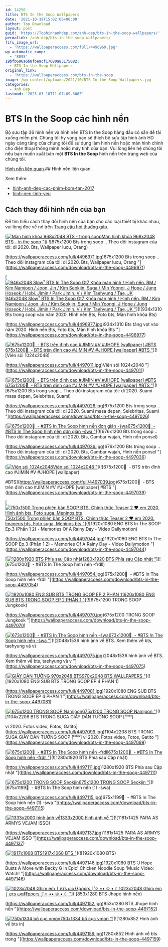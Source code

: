 ```yaml
---
id: 14250
title: BTS In the Soop Wallpapers
date: '2021-10-19T15:02:06+00:00'
author: Top Download
layout: post
guid: 'https://Tophinhanhdep.com/anh-dep/bts-in-the-soop-wallpapers/'
permalink: /anh-dep/bts-in-the-soop-wallpapers/
fifu_image_url:
  - 'https://wallpaperaccess.com/full/4496969.jpg'
wp_automatic_camp:
  - '8098'
19bfb606a6b8fbe9cf17680a85175082:
  - BTS In the Soop Wallpapers
original_link:
  - 'https://wallpaperaccess.com/bts-in-the-soop'
image: /wp-content/uploads/2021/10/BTS-In-the-Soop-Wallpapers.jpg
categories:
  - Ảnh Đẹp
lastmod: '2025-03-10T11:07:09.306Z'
---
```

# BTS In the Soop các hình nền

Bộ sưu tập 36 hình nền và hình nền BTS In the Soop hàng đầu có sẵn để tải xuống miễn phí. Chúng tôi hy vọng bạn sẽ thích bộ sưu tập hình ảnh HD ngày càng tăng của chúng tôi để sử dụng làm hình nền hoặc màn hình chính cho điện thoại thông minh hoặc máy tính của bạn. Vui lòng liên hệ chúng tôi nếu bạn muốn xuất bản một **BTS In the Soop** hình nền trên trang web của chúng tôi.

[Hình nền liên quan ](#related) ## Hình nền liên quan.

   
 Xem thêm:

   
- [hinh-anh-dep-cac-phim-bom-tan-2017](https://tophinhanhdep.com/anh-dep/hinh-anh-dep-cac-phim-bom-tan-2017/)
- [hinh-nen-tinh-yeu](https://tophinhanhdep.com/hinh-nen-dep/hinh-nen-tinh-yeu/)

## Cách thay đổi hình nền của bạn

Để tìm hiểu cách thay đổi hình nền của bạn cho các loại thiết bị khác nhau, vui lòng đọc về nó trên [Trang câu hỏi thường gặp](https://tophinhanhdep.com/faq/).

  
[[![Màn hình khóa 968x2048 BTS - trong soop](https://wallpaperaccess.com/full/4496969.jpg)Màn hình khóa 968x2048 BTS - in the soop "](https://wallpaperaccess.com/download/bts-in-the-soop-4496969)]( ![675x1200 Bts trong soop .. Theo dõi instagram của tôi: di 2020. Bts, Wallpaper lucu, Orang)

(https://wallpaperaccess.com/full/4496971.jpg)675x1200 Bts trong soop .. Theo dõi instagram của tôi: di 2020. Bts, Wallpaper lucu, Orang "](https://wallpaperaccess.com/download/bts-in-the-soop-4496971)

[[![946x2048 Slow⁷ BTS In The Soop Ot7 Khóa màn hình / Hình nền.  RM / Kim Namjoon / Joon, Jin / Kim Seokjin, Suga / Min Yoongi, J Hope / Jung Hoseok / Hobi, Jimin / Park Jimin, V / Kim Taehyung / Tae, JK](https://wallpaperaccess.com/full/4496973.jpg)946x2048 Slow⁷ BTS In The Soop Ot7 Khóa màn hình / Hình nền. RM / Kim Namjoon / Joon, Jin / Kim Seokjin, Suga / Min Yoongi, J Hope / Jung Hoseok / Hobi, Jimin / Park Jimin, V / Kim Taehyung / Tae, JK "](https://wallpaperaccess.com/download/bts-in-the-soop-4496973)](![934x1310 Bts trong soop vào năm 2020. Hình nền Bts, Foto bts, Màn hình khóa Bts)

(https://wallpaperaccess.com/full/4496977.jpg)934x1310 Bts tăng vọt vào năm 2020. Hình nền Bts, Foto bts, Màn hình khóa Bts "](https://wallpaperaccess.com/download/bts-in-the-soop-4496977)

[[![675x1200 ً - BTS trên đỉnh cao #JIMIN #V #JHOPE [wallpaper] #BTS](https://wallpaperaccess.com/full/4496984.jpg)675x1200 ً - BTS trên đỉnh cao #JIMIN #V #JHOPE \[wallpaper\] #BTS "](https://wallpaperaccess.com/download/bts-in-the-soop-4496984)](![Viên sỏi 1024x2048)

(https://wallpaperaccess.com/full/4497011.jpg)Viên sỏi 1024x2048 "](https://wallpaperaccess.com/download/bts-in-the-soop-4497011)

[[![675x1200 ً - BTS trên đỉnh cao #JIMIN #V #JHOPE [wallpaper] #BTS](https://wallpaperaccess.com/full/4497024.jpg)675x1200 ً - BTS trên đỉnh cao #JIMIN #V #JHOPE \[wallpaper\] #BTS "](https://wallpaperaccess.com/download/bts-in-the-soop-4497024)](![675x1200 Bts trong soop .. Theo dõi instagram của tôi: di 2020. Suami masa depan, Selebritas, Suami)

(https://wallpaperaccess.com/full/4497026.jpg)675x1200 Bts trong soop .. Theo dõi instagram của tôi: di 2020. Suami masa depan, Selebritas, Suami "](https://wallpaperaccess.com/download/bts-in-the-soop-4497026)

[[![675x1200 ً - #BTS In The Soop hình nền đơn giản -śwa](https://wallpaperaccess.com/full/4497028.jpg)675x1200 ً - #BTS In The Soop hình nền đơn giản -śwa "](https://wallpaperaccess.com/download/bts-in-the-soop-4497028)](![676x1200 Bts trong soop .. Theo dõi instagram của tôi: di 2020. Bts, Gambar wajah, Hình nền ponsel)

(https://wallpaperaccess.com/full/4497036.jpg)676x1200 Bts trong soop .. Theo dõi instagram của tôi: di 2020. Bts, Gambar wajah, Hình nền ponsel "](https://wallpaperaccess.com/download/bts-in-the-soop-4497036)

[[![Viên sỏi 1024x2048](https://wallpaperaccess.com/full/4497038.jpg)Viên sỏi 1024x2048 "](https://wallpaperaccess.com/download/bts-in-the-soop-4497038)](![675x1200 ً - BTS trên đỉnh cao #JIMIN #V #JHOPE [wallpaper)

 #BTS](https://wallpaperaccess.com/full/4497039.jpg)675x1200 ً - BTS trên đỉnh cao #JIMIN #V #JHOPE \[wallpaper\] #BTS "](https://wallpaperaccess.com/download/bts-in-the-soop-4497039)

[[![750x1500 Trong phiên bản SOOP BTS.  Chính thức Teaser 2 ❤ em 2020. Hình ảnh bts, Foto suga, Meninos bts](https://wallpaperaccess.com/full/4497043.jpg)750x1500 Trong phiên bản SOOP BTS. Chính thức Teaser 2 ❤ em 2020. Imagens bts, Foto suga, Meninos bts "](https://wallpaperaccess.com/download/bts-in-the-soop-4497043)](![1920x1080 ENG BTS In The SOOP Ep.3 (Phần 1 2) - Memories Of A Rainy Day - Video Dailymotion)

(https://wallpaperaccess.com/full/4497044.jpg)1920x1080 ENG BTS In The SOOP Ep.3 (Phần 1 2) - Memories Of A Rainy Day - Video Dailymotion "](https://wallpaperaccess.com/download/bts-in-the-soop-4497044)

[[![1280x1920 BTS Phía sau Cập nhật](https://wallpaperaccess.com/full/4497050.jpg)1280x1920 BTS Phía sau Cập nhật "](https://wallpaperaccess.com/download/bts-in-the-soop-4497050)](![675x1200 ً - #BTS In The Soop hình nền -frdll)

(https://wallpaperaccess.com/full/4497054.jpg)675x1200 ً - #BTS In The Soop hình nền -frdll "](https://wallpaperaccess.com/download/bts-in-the-soop-4497054)

[[![1920x1080 ENG SUB BTS TRONG SOOP EP 2 PHẦN 1](https://wallpaperaccess.com/full/4497064.jpg)1920x1080 ENG SUB BTS TRONG SOOP EP 2 PHẦN 1 "](https://wallpaperaccess.com/download/bts-in-the-soop-4497064)](![675x1200 TRONG SOOP Jungkook)

(https://wallpaperaccess.com/full/4497070.jpg)675x1200 TRONG SOOP Jungkook "](https://wallpaperaccess.com/download/bts-in-the-soop-4497070)

[[![673x1200 ً - #BTS In The Soop hình nền -śwa](https://wallpaperaccess.com/full/4497072.jpg)673x1200 ً - #BTS In The Soop hình nền -śwa "](https://wallpaperaccess.com/download/bts-in-the-soop-4497072)](![2048x1536 hình ảnh về BTS.  Xem thêm về bts, taehyung và v)

(https://wallpaperaccess.com/full/4497075.jpg)2048x1536 hình ảnh về BTS. Xem thêm về bts, taehyung và v "](https://wallpaperaccess.com/download/bts-in-the-soop-4497075)

[[![GIẤY DÁN TƯỜNG 970x2048 BTS](https://wallpaperaccess.com/full/4497078.jpg)970x2048 BTS WALLPAPERS "](https://wallpaperaccess.com/download/bts-in-the-soop-4497078)](![1920x1080 ENG SUB BTS TRONG SOOP EP 4 PHẦN 1)

(https://wallpaperaccess.com/full/4497081.jpg)1920x1080 ENG SUB BTS TRONG SOOP EP 4 PHẦN 1 "](https://wallpaperaccess.com/download/bts-in-the-soop-4497081)

[[![675x1200 TRONG SOOP Namjoon](https://wallpaperaccess.com/full/4497090.jpg)675x1200 TRONG SOOP Namjoon "](https://wallpaperaccess.com/download/bts-in-the-soop-4497090)](![1104x2208 BTS TRONG SUGA GIẤY DÁN TƯỜNG SOOP [ᶠⁱˡᵗᵉʳ)

 vi 2020. Fotos video, Fotos, Gatito](https://wallpaperaccess.com/full/4497099.jpg)1104x2208 BTS TRONG SUGA GIẤY DÁN TƯỜNG SOOP \[ᶠⁱˡᵗᵉʳ\] vi 2020. Fotos video, Fotos, Gatito "](https://wallpaperaccess.com/download/bts-in-the-soop-4497099)

[[![675x1200 ً - #BTS In The Soop hình nền -frdll](https://wallpaperaccess.com/full/4497102.jpg)675x1200 ً - #BTS In The Soop hình nền -frdll "](https://wallpaperaccess.com/download/bts-in-the-soop-4497102)](![1280x1920 BTS Phía sau Cập nhật)

(https://wallpaperaccess.com/full/4497111.jpg)1280x1920 BTS Phía sau Cập nhật "](https://wallpaperaccess.com/download/bts-in-the-soop-4497111)

[[![675x1200 TRONG SOOP Seokjin](https://wallpaperaccess.com/full/4497114.jpg)675x1200 TRONG SOOP Seokjin "](https://wallpaperaccess.com/download/bts-in-the-soop-4497114)](![675x1199 ً - #BTS In The Soop hình nền (1) -śwa)

(https://wallpaperaccess.com/full/4497115.jpg)675x1199 ً - #BTS In The Soop hình nền (1) -śwa "](https://wallpaperaccess.com/download/bts-in-the-soop-4497115)

[[![1333x2000 hình ảnh về](https://wallpaperaccess.com/full/4497127.jpg)1333x2000 hình ảnh về "](https://wallpaperaccess.com/download/bts-in-the-soop-4497127)](![1181x1425 PARA AS ARMYS VEJAM ISSO)

(https://wallpaperaccess.com/full/4497137.jpg)1181x1425 PARA AS ARMYS VEJAM ISSO "](https://wallpaperaccess.com/download/bts-in-the-soop-4497137)

[[![1917x1068 BTS](https://wallpaperaccess.com/full/4497141.jpg)1917x1068 BTS "](https://wallpaperaccess.com/download/bts-in-the-soop-4497141)](![1920x1080 BTS)

(https://wallpaperaccess.com/full/4497146.jpg)1920x1080 BTS 'J Hope Busts A Move with Becky G in Epic' Chicken Noodle Soup 'Music Video: Watch! "](https://wallpaperaccess.com/download/bts-in-the-soop-4497146)

[[![1023x2048 Ghim em ⌠ вτs ωαℓℓρρєrs ⌡ʾ✧ •• ♔ • ☾](https://wallpaperaccess.com/full/4497149.jpg)1023x2048 Ghim em ⌠ вτs ωαℓℓρρєrs ⌡ʾ✧ •• ♔ • ☾ "](https://wallpaperaccess.com/download/bts-in-the-soop-4497149)](![853x1280 BTS Jhope hình nền)

(https://wallpaperaccess.com/full/4497152.jpg)853x1280 BTS Jhope hình nền "](https://wallpaperaccess.com/download/bts-in-the-soop-4497152)

[[![750x1334 bố cục vmon](https://wallpaperaccess.com/full/4497157.jpg)750x1334 bố cục vmon "](https://wallpaperaccess.com/download/bts-in-the-soop-4497157)](![1280x852 Hình ảnh về bts in)

(https://wallpaperaccess.com/full/4497159.jpg)1280x852 Hình ảnh về bts trong "](https://wallpaperaccess.com/download/bts-in-the-soop-4497159)
